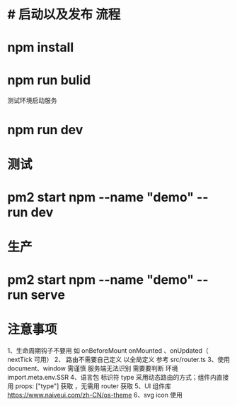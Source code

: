 # # 启动以及发布 流程

# npm install

# npm run bulid

测试环境启动服务

# npm run dev

# 测试

# pm2 start npm --name "demo" -- run dev

# 生产

# pm2 start npm --name "demo" -- run serve

# 注意事项

1、生命周期钩子不要用 如 onBeforeMount onMounted 、onUpdated（ nextTick 可用）
2、 路由不需要自己定义 以全局定义 参考 src/router.ts
3、使用 document、window 需谨慎 服务端无法识别 需要要判断 环境 import.meta.env.SSR
4、语言包 标识符 type 采用动态路由的方式；组件内直接用 props: ["type"] 获取 ，无需用 router 获取
5、UI 组件库 https://www.naiveui.com/zh-CN/os-theme
6、svg icon 使用 <svg-icon name="home"></svg-icon>
